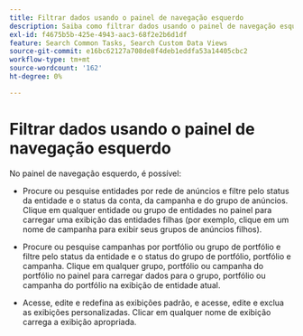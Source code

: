```yaml
---
title: Filtrar dados usando o painel de navegação esquerdo
description: Saiba como filtrar dados usando o painel de navegação esquerdo.
exl-id: f4675b5b-425e-4943-aac3-68f2e2b6d1df
feature: Search Common Tasks, Search Custom Data Views
source-git-commit: e16bc62127a708de8f4deb1eddfa53a14405cbc2
workflow-type: tm+mt
source-wordcount: '162'
ht-degree: 0%

---
```


# Filtrar dados usando o painel de navegação esquerdo

No painel de navegação esquerdo, é possível:

* Procure ou pesquise entidades por rede de anúncios e filtre pelo status da entidade e o status da conta, da campanha e do grupo de anúncios. Clique em qualquer entidade ou grupo de entidades no painel para carregar uma exibição das entidades filhas (por exemplo, clique em um nome de campanha para exibir seus grupos de anúncios filhos).

* Procure ou pesquise campanhas por portfólio ou grupo de portfólio e filtre pelo status da entidade e o status do grupo de portfólio, portfólio e campanha. Clique em qualquer grupo, portfólio ou campanha do portfólio no painel para carregar dados para o grupo, portfólio ou campanha do portfólio na exibição de entidade atual.

* Acesse, edite e redefina as exibições padrão, e acesse, edite e exclua as exibições personalizadas. Clicar em qualquer nome de exibição carrega a exibição apropriada.
